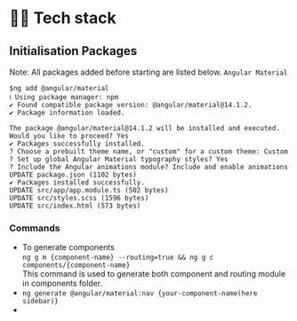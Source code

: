 # 👨‍💻 Tech stack

## Initialisation Packages
Note: All packages added before starting are listed below.
  `Angular Material`

    $ng add @angular/material
    ℹ Using package manager: npm
    ✔ Found compatible package version: @angular/material@14.1.2.
    ✔ Package information loaded.

    The package @angular/material@14.1.2 will be installed and executed.
    Would you like to proceed? Yes
    ✔ Packages successfully installed.
    ? Choose a prebuilt theme name, or "custom" for a custom theme: Custom
    ? Set up global Angular Material typography styles? Yes
    ? Include the Angular animations module? Include and enable animations
    UPDATE package.json (1102 bytes)
    ✔ Packages installed successfully.
    UPDATE src/app/app.module.ts (502 bytes)
    UPDATE src/styles.scss (1596 bytes)
    UPDATE src/index.html (573 bytes)

### Commands
  - To generate components \
    `ng g m {component-name} --routing=true && ng g c components/{component-name}`\
    This command is used to generate both component and routing module in components folder.
  - `ng generate @angular/material:nav {your-component-name(here sidebar)}`
  - 